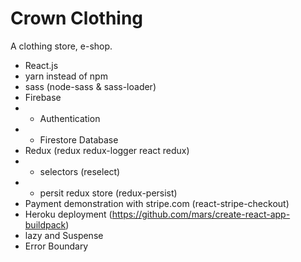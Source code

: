 # Crown Clothing

A clothing store, e-shop.

* React.js
* yarn instead of npm
* sass (node-sass & sass-loader)
* Firebase 
* * Authentication
* * Firestore Database
* Redux (redux redux-logger react redux)
* * selectors (reselect)
* * persit redux store (redux-persist)
* Payment demonstration with stripe.com (react-stripe-checkout)
* Heroku deployment (https://github.com/mars/create-react-app-buildpack)
* lazy and Suspense
* Error Boundary